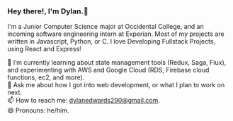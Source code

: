 ### Hey there!, I'm Dylan.👋

I'm a Junior Computer Science major at Occidental College, and an incoming software engineering intern at Experian. Most of my projects are written in Javascript, Python, or C. I love Developing Fullstack Projects, using React and Express!    
    
🌱 I’m currently learning about state management tools (Redux, Saga, Flux), and experimenting with AWS and Google Cloud (RDS, Firebase cloud functions, ec2, and more).     
💬 Ask me about how I got into web development, or what I plan to work on next.    
📫 How to reach me: dylanedwards290@gmail.com.    
😄 Pronouns: he/him.    
